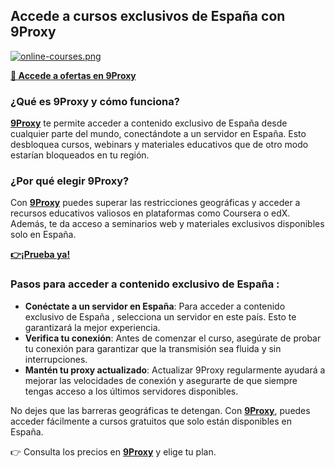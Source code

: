 ## Accede a cursos exclusivos de España  con 9Proxy

[![online-courses.png](https://i.postimg.cc/W3bfbG2f/online-courses.png)](https://postimg.cc/R3yTgnJc)

**[📌 Accede a ofertas en 9Proxy](https://9proxy.com/pricing?utm_source=Web2.0&utm_medium=Github&utm_id=sophie89)**

### ¿Qué es 9Proxy y cómo funciona?
**[9Proxy](https://9proxy.com/?utm_source=Web2.0&utm_medium=Github&utm_id=sophie89)** te permite acceder a contenido exclusivo de España desde cualquier parte del mundo, conectándote a un servidor en España. Esto desbloquea cursos, webinars y materiales educativos que de otro modo estarían bloqueados en tu región.

### ¿Por qué elegir 9Proxy?
Con **[9Proxy](https://9proxy.com/?utm_source=Web2.0&utm_medium=Github&utm_id=sophie89)** puedes superar las restricciones geográficas y acceder a recursos educativos valiosos en plataformas como Coursera o edX. Además, te da acceso a seminarios web y materiales exclusivos disponibles solo en España.

**[👉¡Prueba ya!](https://9proxy.com/?utm_source=Web2.0&utm_medium=Github&utm_id=sophie89)** 

### Pasos para acceder a contenido exclusivo de España :
- **Conéctate a un servidor en España**: Para acceder a contenido exclusivo de España , selecciona un servidor en este país. Esto te garantizará la mejor experiencia.
- **Verifica tu conexión**: Antes de comenzar el curso, asegúrate de probar tu conexión para garantizar que la transmisión sea fluida y sin interrupciones.
- **Mantén tu proxy actualizado**: Actualizar 9Proxy regularmente ayudará a mejorar las velocidades de conexión y asegurarte de que siempre tengas acceso a los últimos servidores disponibles.

No dejes que las barreras geográficas te detengan. Con **[9Proxy](https://9proxy.com/?utm_source=Web2.0&utm_medium=Github&utm_id=sophie89)**, puedes acceder fácilmente a cursos gratuitos que solo están disponibles en España.

👉 Consulta los precios en **[9Proxy](https://9proxy.com/pricing?utm_source=Web2.0&utm_medium=Github&utm_id=sophie89)** y elige tu plan.
